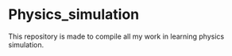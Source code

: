# Physics_simulation
This repository is made  to compile all  my work  in learning physics simulation.
